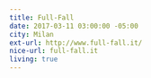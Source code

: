 ```yaml
---
title: Full-Fall
date: 2017-03-11 03:00:00 -05:00
city: Milan
ext-url: http://www.full-fall.it/
nice-url: full-fall.it
living: true
---
```

